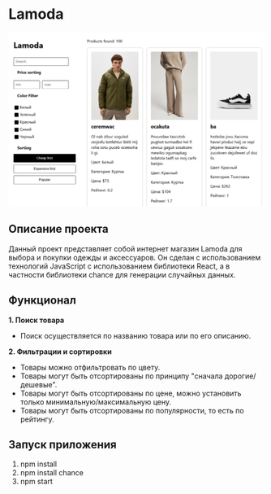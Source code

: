 # Lamoda

![](https://github.com/soqyew/Lamoda/blob/main/lamoda.png?raw=true)

## Описание проекта

Данный проект представляет собой интернет магазин Lamoda для выбора и покупки одежды и аксессуаров. Он сделан с использованием технологий JavaScript с использованием библиотеки React, а в частности библиотеки chance для генерации случайных данных. 

## Функционал

**1. Поиск товара**
* Поиск осуществляется по названию товара или по его описанию.

**2. Фильтрации и сортировки**
* Товары можно отфильтровать по цвету.
* Товары могут быть отсортированы по принципу "сначала дорогие/дешевые".
* Товары могут быть отсортированы по цене, можно установить только минимальную/максимальную цену.
* Товары могут быть отсортированы по популярности, то есть по рейтингу.

## Запуск приложения
1. npm install
2. npm install chance
3. npm start

